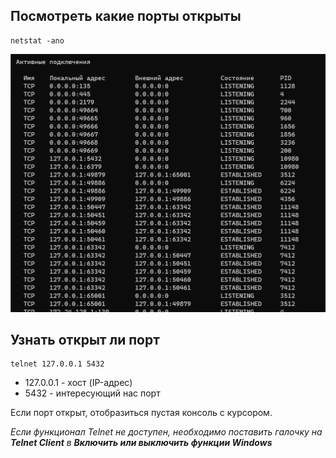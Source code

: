 ## Посмотреть какие порты открыты

```commandline
netstat -ano
```

![img.png](../images/img.png)

## Узнать открыт ли порт

```commandline
telnet 127.0.0.1 5432
```

- 127.0.0.1 - хост (IP-адрес)
- 5432 - интересующий нас порт

Если порт открыт, отобразиться пустая консоль с курсором.

_Если функционал Telnet не доступен, необходимо поставить галочку на ***Telnet Client*** в ***Включить или выключить функции Windows***_
